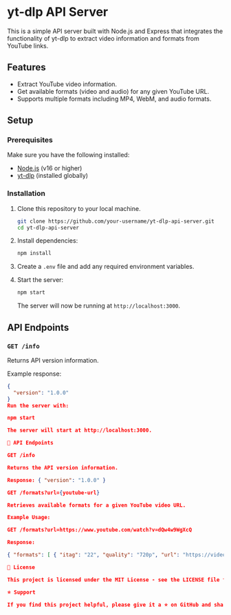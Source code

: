 # yt-dlp API Server

This is a simple API server built with Node.js and Express that integrates the functionality of yt-dlp to extract video information and formats from YouTube links.

## Features

- Extract YouTube video information.
- Get available formats (video and audio) for any given YouTube URL.
- Supports multiple formats including MP4, WebM, and audio formats.

## Setup

### Prerequisites

Make sure you have the following installed:

- [Node.js](https://nodejs.org/en/) (v16 or higher)
- [yt-dlp](https://github.com/yt-dlp/yt-dlp) (installed globally)

### Installation

1. Clone this repository to your local machine.

    ```bash
    git clone https://github.com/your-username/yt-dlp-api-server.git
    cd yt-dlp-api-server
    ```

2. Install dependencies:

    ```bash
    npm install
    ```

3. Create a `.env` file and add any required environment variables.

4. Start the server:

    ```bash
    npm start
    ```

   The server will now be running at `http://localhost:3000`.

## API Endpoints

### `GET /info`

Returns API version information.

Example response:

```json
{
  "version": "1.0.0"
}
Run the server with: 

npm start 

The server will start at http://localhost:3000.

🚀 API Endpoints

GET /info

Returns the API version information.

Response: { "version": "1.0.0" } 

GET /formats?url={youtube-url}

Retrieves available formats for a given YouTube video URL.

Example Usage: 

GET /formats?url=https://www.youtube.com/watch?v=dQw4w9WgXcQ 

Response: 

{ "formats": [ { "itag": "22", "quality": "720p", "url": "https://video-url.com" }, { "itag": "140", "quality": "audio", "url": "https://audio-url.com" } ] } 

📜 License

This project is licensed under the MIT License - see the LICENSE file for details.

⭐ Support

If you find this project helpful, please give it a ⭐ on GitHub and share it with your friends! 🌟

